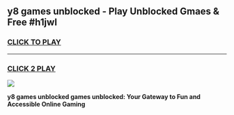 
## y8 games unblocked - Play Unblocked Gmaes & Free #h1jwl
<h3>
<a href="https://premium.freeplayer.one?title=y8_games_unblocked&ref=03M">CLICK TO PLAY</a></h3>
<hr>

<h3>
<a href="https://premium.freeplayer.one?title=y8_games_unblocked&ref=03M">CLICK 2 PLAY</a>
  
</h3>

<a href="https://premium.freeplayer.one?title=y8_games_unblocked&ref=03M"><img src="https://clearcache.store/games.png"></a>


**y8 games unblocked games unblocked: Your Gateway to Fun and Accessible Online Gaming**
